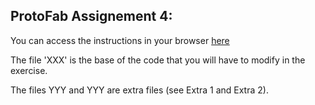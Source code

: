 
## ProtoFab Assignement 4: 

You can access the instructions in your browser [here](https://htmlpreview.github.io/?https://github.com/nembrinj/protofablab/blob/main/2025/assignments/AN_04/html/AN_04_Arduino.html)


The file 'XXX' is the base of the code that you will have to modify in the exercise.

The files YYY and YYY are extra files (see Extra 1 and Extra 2).